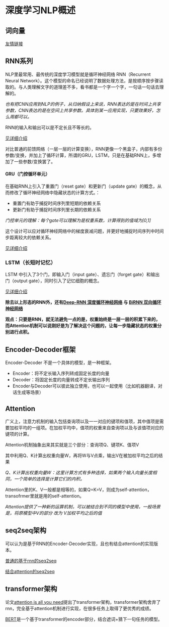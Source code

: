 # 深度学习NLP概述

## 词向量
[友情链接](https://github.com/iwoods100/machine-learning-documents/blob/master/NLP/%E8%AF%8D%E5%90%91%E9%87%8F.md)

## RNN系列

NLP里最常用、最传统的深度学习模型就是循环神经网络 RNN（Recurrent Neural Network）。这个模型的命名已经说明了数据处理方法，是按顺序按步骤读取的。与人类理解文字的道理差不多，看书都是一个字一个字，一句话一句话去理解的。

*也有把CNN应用到NLP的例子，从归纳假设上来说，RNN表达的是在时间上共享参数，CNN表达的是在空间上共享参数。具体到某一应用实现，只要效果好，怎么用都可以。*

RNN的输入和输出可以是不定长且不等长的。

[见详细介绍](https://zh.gluon.ai/chapter_recurrent-neural-networks/rnn.html)

对比普通的前馈网络（一层一层的计算变换），RNN更像一个黑盒子，内部有多份参数/变换，并加上了循环计算，所谓的GRU，LSTM，只是在基础RNN上，多增加了一些参数/变换罢了。

#### GRU（门控循环单元）

在基础RNN上引入了重置门（reset gate）和更新门（update gate）的概念，从而修改了循环神经网络中隐藏状态的计算方式。：

* 重置门有助于捕捉时间序列里短期的依赖关系
* 更新门有助于捕捉时间序列里长期的依赖关系

*门控单元的理解：每个gate可以理解为是权重系数，计算得到的值域为[0,1]*

这个设计可以应对循环神经网络中的梯度衰减问题，并更好地捕捉时间序列中时间步距离较大的依赖关系。

[见详细介绍](https://zh.gluon.ai/chapter_recurrent-neural-networks/gru.html)

### LSTM（长短时记忆）
LSTM 中引入了3个门，即输入门（input gate）、遗忘门（forget gate）和输出门（output gate），同时引入了记忆细胞的概念。

[见详细介绍](https://zh.gluon.ai/chapter_recurrent-neural-networks/lstm.html)

**除去以上形态的RNN外，还有[Deep-RNN 深度循环神经网络](https://zh.gluon.ai/chapter_recurrent-neural-networks/deep-rnn.html) 与 [BiRNN 双向循环神经网络](https://zh.gluon.ai/chapter_recurrent-neural-networks/bi-rnn.html)**

**观点：只要是RNN，就无法避免一点的是，权重始终是一层一层的积累下来的，而Attention机制可以说刚好是为了解决这个问题的，让每一步隐藏状态的权重分别进行点积。**

## Encoder-Decoder框架

Encoder-Decoder 不是一个具体的模型，是一种框架。

* Encoder：将不定长输入序列转成固定长度的向量
* Decoder：将固定长度的向量转成不定长输出序列
* Encoder与Decoder可以彼此独立使用，也可以一起使用（比如机器翻译，对话生成等场景）

## Attention

广义上，注意力机制的输入包括查询项以及一一对应的键项和值项，其中值项是需要加权平均的一组项。在加权平均中，值项的权重来自查询项以及与该值项对应的键项的计算。

Attention机制抽象出来其实就是三个部分：查询项Q、键项K、值项V

其中利用Q、K计算出权重向量W，再将W与V点乘，输出V在被加权平均之后的结果

*Q、K计算出权重向量W：这里计算方式有多种选择，如果两个输入向量长度相同，一个简单的选择是计算它们的内积。*

Attention里的K、V一般都是相等的，如果Q=K=V，则成为self-attention，transofrmer里就是用的self-attention。

*Attention提供了一种新的运算机制，可以被结合到不同的模型中使用，一般场景是，将原模型中V的部分 改为 V加权平均之后的值*

## seq2seq架构
可以认为是基于RNN的Encoder-Decoder实现，且也有结合attention的实现版本。

[普通的基于rnn的seq2seq](https://zh.gluon.ai/chapter_natural-language-processing/seq2seq.html)

[结合attention的seq2seq](https://zh.gluon.ai/chapter_natural-language-processing/attention.html)

## transformer架构
论文[attention is all you need](https://arxiv.org/pdf/1706.03762.pdf)提出了transformer架构，transformer架构舍弃了rnn，完全基于attention机制进行实现，在很多任务上取得了更优秀的成绩。

[BERT](https://arxiv.org/pdf/1810.04805.pdf)是一个基于transformer的encoder部分，结合遮词+猜下一句任务的模型。

